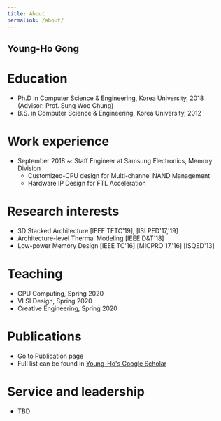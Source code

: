 ```yaml
---
title: About
permalink: /about/
---
```


## Young-Ho Gong



# Education
* Ph.D in Computer Science & Engineering, Korea University, 2018 (Advisor: Prof. Sung Woo Chung)
* B.S. in Computer Science & Engineering, Korea University, 2012

# Work experience
* September 2018 ~: Staff Engineer at Samsung Electronics, Memory Division
  * Customized-CPU design for Multi-channel NAND Management
  * Hardware IP Design for FTL Acceleration

# Research interests
* 3D Stacked Architecture [IEEE TETC'19], [ISLPED'17,'19]
* Architecture-level Thermal Modeling [IEEE D&T'18]
* Low-power Memory Design [IEEE TC'16] [MICPRO'17,'16] [ISQED'13]
  
# Teaching
* GPU Computing, Spring 2020
* VLSI Design, Spring 2020
* Creative Engineering, Spring 2020


# Publications
* Go to Publication page 
* Full list can be found in [Young-Ho's Google Scholar][googlelink]

[googlelink]: https://scholar.google.com/citations?hl=en&user=j_7MT9kAAAAJ&view_op=list_works&sortby=pubdate

  
  
# Service and leadership

* TBD
